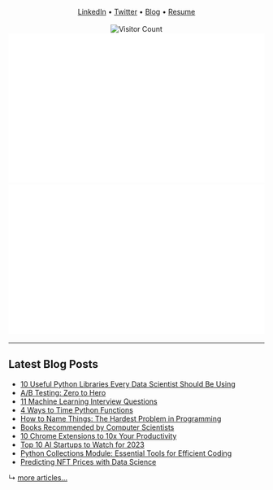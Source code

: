 <p align="center">
	<a href=https://www.linkedin.com/in/benedictneo />LinkedIn</a> • 
	<a href=https://twitter.com/benthecoder1 />Twitter</a> • 
	<a href=https://benedictxneo.medium.com />Blog</a> • 
	<a href=https://benthecoder.github.io/resume/Benedict_Neo_Resume.pdf />Resume</a>
	<br>
	<br>
	<img src="https://profile-counter.glitch.me/{benthecoder}/count.svg" alt="Visitor Count" />
	<br>
	<img src="https://github.com/benthecoder/stats/blob/generated/overview-dark.svg"/>
	<br>
	<img src="https://github.com/benthecoder/stats/blob/generated/languages-dark.svg"/>
</p>

---
<!-- 
 -->
<!--  source: https://github.com/jstrieb/github-stats  -->

<!-- 
## 📚 Books I want to read for 2022 

- [ISLR](https://hastie.su.domains/ISLR2/ISLRv2_website.pdf)
- [Forecasting: Principles and Practice (3rd ed)](https://otexts.com/fpp3/)
- [Data Science for Business](https://book.akij.net/eBooks/2018/May/5aef50939a868/Data_Science_for_Bus.pdf)
- [100 page ml](http://ema.cri-info.cm/wp-content/uploads/2019/07/2019BurkovTheHundred-pageMachineLearning.pdf)
- [Designing Data-Intensive Applications](https://tinyurl.com/yee77mtv)
- [Math for Machine Learning](https://www.tinyurl.com/math4ml)
- [Deep Learning with PyTorch](https://pytorch.org/assets/deep-learning/Deep-Learning-with-PyTorch.pdf)
- [Interpretable Machine Learning](https://christophm.github.io/interpretable-ml-book/)
- [Tidy Modeling with R](https://www.tmwr.org/)
- [R4ds](https://r4ds.had.co.nz/) -->


## Latest Blog Posts

<!-- BLOG-POST-LIST:START -->
- [10 Useful Python Libraries Every Data Scientist Should Be Using](https://medium.com/bitgrit-data-science-publication/10-useful-python-libraries-every-data-scientist-should-be-using-dab95d85f50e?source=rss-9a24cc840494------2)
- [A/B Testing: Zero to Hero](https://medium.com/geekculture/a-b-testing-zero-to-hero-3821b4fb584f?source=rss-9a24cc840494------2)
- [11 Machine Learning Interview Questions](https://medium.com/bitgrit-data-science-publication/11-machine-learning-interview-questions-77650cb89918?source=rss-9a24cc840494------2)
- [4 Ways to Time Python Functions](https://medium.com/bitgrit-data-science-publication/4-ways-to-time-python-functions-bb2e4fbe4121?source=rss-9a24cc840494------2)
- [How to Name Things: The Hardest Problem in Programming](https://medium.com/geekculture/how-to-name-things-the-hardest-problem-in-programming-25cd8b37c056?source=rss-9a24cc840494------2)
- [Books Recommended by Computer Scientists](https://medium.com/bitgrit-data-science-publication/books-recommended-by-computer-scientists-89d72f206455?source=rss-9a24cc840494------2)
- [10 Chrome Extensions to 10x Your Productivity](https://medium.com/swlh/10-chrome-extensions-to-10x-your-productivity-859919d185cf?source=rss-9a24cc840494------2)
- [Top 10 AI Startups to Watch for 2023](https://medium.com/bitgrit-data-science-publication/top-10-ai-startups-to-watch-for-2023-b72226a655f0?source=rss-9a24cc840494------2)
- [Python Collections Module: Essential Tools for Efficient Coding](https://betterprogramming.pub/python-collections-module-essential-tools-for-efficient-coding-436d420a6f8a?source=rss-9a24cc840494------2)
- [Predicting NFT Prices with Data Science](https://medium.datadriveninvestor.com/predicting-nft-prices-with-data-science-1d510b85804b?source=rss-9a24cc840494------2)
<!-- BLOG-POST-LIST:END -->

↳ [more articles...](https://benedictxneo.medium.com/)



